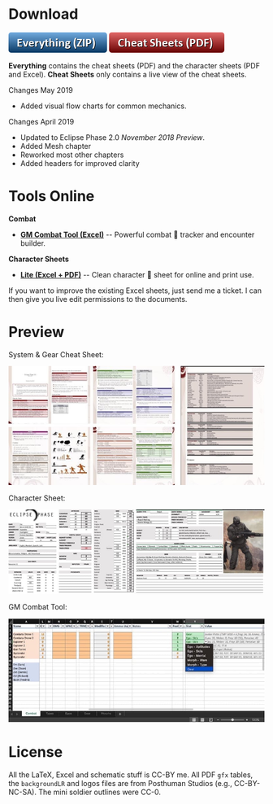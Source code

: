 
# Download

[![Download](/gfx/button-zip.png)](https://github.com/ralfbiedert/eclipse-phase-2-tools/releases/download/v2019-05-04/release-2019-05-04.zip)
[![PDFs](/gfx/button-pdf.png)](https://1drv.ms/f/s!ApNUXXmnOvVxhbcH5E5fbDfDFQ3_qw)

**Everything** contains the cheat sheets (PDF) and the character sheets (PDF and Excel). **Cheat Sheets** only contains a live view of the cheat sheets.

Changes May 2019

* Added visual flow charts for common mechanics.


Changes April 2019

* Updated to Eclipse Phase 2.0 _November 2018 Preview_.
* Added Mesh chapter
* Reworked most other chapters
* Added headers for improved clarity


# Tools Online

**Combat**
- [**GM Combat Tool (Excel)**](https://1drv.ms/f/s!ApNUXXmnOvVxhbcTkSA4Tnscpwukdg) -- Powerful combat 🔫 tracker and encounter builder.

**Character Sheets**
- [**Lite (Excel + PDF)**](https://1drv.ms/f/s!ApNUXXmnOvVxhbZzbXD7_0qGLCZvmQ) -- Clean character 🤖 sheet for online and print use.

If you want to improve the existing Excel sheets, just send me a ticket. I can then give you live edit permissions to the documents.




# Preview

System & Gear Cheat Sheet:

![Preview](/gfx/preview-cheat-sheets-r1.jpg)


Character Sheet:

![Preview](/gfx/preview-character-sheet-r1.jpg)


GM Combat Tool:

![Preview](/gfx/preview-gm-combat-tool-r1.jpg)



# License

All the LaTeX, Excel and schematic stuff is CC-BY me. All PDF `gfx` tables, the `backgroundLR` and logos files are from Posthuman Studios (e.g., CC-BY-NC-SA). The mini soldier outlines were CC-0.
